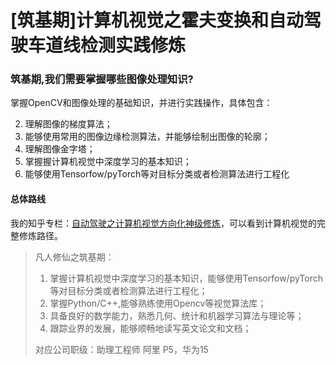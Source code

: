 # [筑基期]计算机视觉之霍夫变换和自动驾驶车道线检测实践修炼

### 筑基期,我们需要掌握哪些图像处理知识?

掌握OpenCV和图像处理的基础知识，并进行实践操作，具体包含：

2. 理解图像的梯度算法；
3. 能够使用常用的图像边缘检测算法，并能够绘制出图像的轮廓；
4. 理解图像金字塔；
5. 掌握握计算机视觉中深度学习的基本知识；
6. 能够使用Tensorfow/pyTorch等对目标分类或者检测算法进行工程化

#### 总体路线

我的知乎专栏：[自动驾驶之计算机视觉方向化神级修炼](https://www.zhihu.com/column/c_1407110076645273600)，可以看到计算机视觉的完整修炼路径。

> 凡人修仙之筑基期：
>
> 1. 掌握计算机视觉中深度学习的基本知识，能够使用Tensorfow/pyTorch等对目标分类或者检测算法进行工程化；
> 2. 掌握Python/C++,能够熟练使用Opencv等视觉算法库；
> 3. 具备良好的数学能力，熟悉几何、统计和机器学习算法与理论等；
> 4. 跟踪业界的发展，能够顺畅地读写英文论文和文档；
> 
>对应公司职级：助理工程师 阿里 P5，华为15